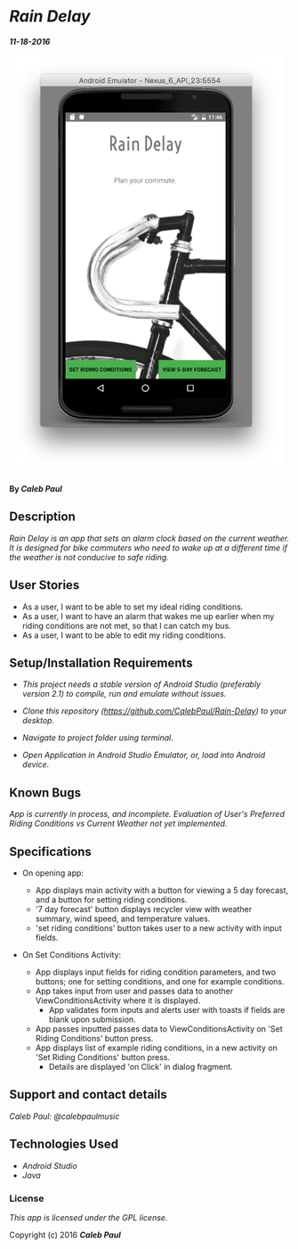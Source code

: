 # _Rain Delay_

#### _11-18-2016_
![project screenshot](app/src/main/res/drawable/screenshot.png)
#### By _**Caleb Paul**_

## Description

_Rain Delay is an app that sets an alarm clock based on the current weather._
_It is designed for bike commuters who need to wake up at a different time if the weather is not conducive to safe riding._

## User Stories
* As a user, I want to be able to set my ideal riding conditions.
* As a user, I want to have an alarm that wakes me up earlier when my riding conditions are not met, so that I can catch my bus.
* As a user, I want to be able to edit my riding conditions.

## Setup/Installation Requirements

* _This project needs a stable version of Android Studio (preferably version 2.1) to compile, run and emulate without issues._

* _Clone this repository (https://github.com/CalebPaul/Rain-Delay) to your desktop._
* _Navigate to project folder using terminal._
* _Open Application in Android Studio Emulator, or, load into Android device._


## Known Bugs

_App is currently in process, and incomplete._
_Evaluation of User's Preferred Riding Conditions vs Current Weather not yet implemented._

## Specifications
* On opening app:
    - App displays main activity with a button for viewing a 5 day forecast, and a button for setting riding conditions.
    - '7 day forecast' button displays recycler view with weather summary, wind speed, and temperature values.
    - 'set riding conditions' button takes user to a new activity with input fields.

* On Set Conditions Activity:
    - App displays input fields for riding condition parameters, and two buttons; one for setting conditions, and one for example conditions.
    - App takes input from user and passes data to another ViewConditionsActivity where it is displayed.
        * App validates form inputs and alerts user with toasts if fields are blank upon submission.
    - App passes inputted passes data to ViewConditionsActivity on 'Set Riding Conditions' button press.
    - App displays list of example riding conditions, in a new activity on 'Set Riding Conditions' button press.  
        * Details are displayed 'on Click' in dialog fragment.    
    


## Support and contact details

_Caleb Paul: @calebpaulmusic_


## Technologies Used

* _Android Studio_
* _Java_


### License
*This app is licensed under the GPL license.*

Copyright (c) 2016 **_Caleb Paul_**
